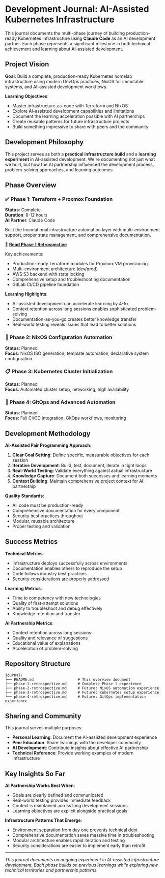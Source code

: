 # Development Journal: AI-Assisted Kubernetes Infrastructure

This journal documents the multi-phase journey of building production-ready Kubernetes infrastructure using **Claude Code** as an AI development partner. Each phase represents a significant milestone in both technical achievement and learning about AI-assisted development.

## Project Vision

**Goal**: Build a complete, production-ready Kubernetes homelab infrastructure using modern DevOps practices, NixOS for immutable systems, and AI-assisted development workflows.

**Learning Objectives**:
- Master infrastructure-as-code with Terraform and NixOS
- Explore AI-assisted development capabilities and limitations
- Document the learning acceleration possible with AI partnerships
- Create reusable patterns for future infrastructure projects
- Build something impressive to share with peers and the community

## Development Philosophy

This project serves as both a **practical infrastructure build** and a **learning experiment** in AI-assisted development. We're documenting not just what we built, but how the AI partnership influenced the development process, problem-solving approaches, and learning outcomes.

## Phase Overview

### ✅ Phase 1: Terraform + Proxmox Foundation
**Status**: Complete  
**Duration**: 8-12 hours  
**AI Partner**: Claude Code  

Built the foundational infrastructure automation layer with multi-environment support, proper state management, and comprehensive documentation.

📖 **[Read Phase 1 Retrospective](./phase-1-retrospective.md)**

Key achievements:
- Production-ready Terraform modules for Proxmox VM provisioning
- Multi-environment architecture (dev/prod)
- AWS S3 backend with state locking
- Comprehensive setup and troubleshooting documentation
- GitLab CI/CD pipeline foundation

**Learning Highlights**:
- AI-assisted development can accelerate learning by 4-5x
- Context retention across long sessions enables sophisticated problem-solving
- Documentation-as-you-go creates better knowledge transfer
- Real-world testing reveals issues that lead to better solutions

### 🚀 Phase 2: NixOS Configuration Automation
**Status**: Planned  
**Focus**: NixOS ISO generation, template automation, declarative system configuration  

### 📋 Phase 3: Kubernetes Cluster Initialization  
**Status**: Planned  
**Focus**: Automated cluster setup, networking, high availability  

### 🎯 Phase 4: GitOps and Advanced Automation
**Status**: Planned  
**Focus**: Full CI/CD integration, GitOps workflows, monitoring

## Development Methodology

**AI-Assisted Pair Programming Approach**:
1. **Clear Goal Setting**: Define specific, measurable objectives for each session
2. **Iterative Development**: Build, test, document, iterate in tight loops
3. **Real-World Testing**: Validate everything against actual infrastructure
4. **Knowledge Capture**: Document both successes and learning moments
5. **Context Building**: Maintain comprehensive project context for AI partnership

**Quality Standards**:
- All code must be production-ready
- Comprehensive documentation for every component
- Security best practices throughout
- Modular, reusable architecture
- Proper testing and validation

## Success Metrics

**Technical Metrics**:
- Infrastructure deploys successfully across environments
- Documentation enables others to reproduce the setup
- Code follows industry best practices
- Security considerations are properly addressed

**Learning Metrics**:
- Time to competency with new technologies
- Quality of first-attempt solutions
- Ability to troubleshoot and debug effectively
- Knowledge retention and transfer

**AI Partnership Metrics**:
- Context retention across long sessions
- Quality and relevance of suggestions
- Educational value of explanations
- Acceleration of problem-solving

## Repository Structure

```
journal/
├── README.md                    # This overview document
├── phase-1-retrospective.md     # Complete Phase 1 experience
├── phase-2-retrospective.md     # Future: NixOS automation experience
├── phase-3-retrospective.md     # Future: Kubernetes setup experience
└── phase-4-retrospective.md     # Future: GitOps implementation experience
```

## Sharing and Community

This journal serves multiple purposes:
- **Personal Learning**: Document the AI-assisted development experience
- **Peer Education**: Share learnings with the developer community
- **AI Development**: Contribute insights about effective AI partnership
- **Technical Reference**: Provide working examples of modern infrastructure

## Key Insights So Far

**AI Partnership Works Best When**:
- Goals are clearly defined and communicated
- Real-world testing provides immediate feedback
- Context is maintained across long development sessions
- Learning objectives are explicit alongside practical goals

**Infrastructure Patterns That Emerge**:
- Environment separation from day one prevents technical debt
- Comprehensive documentation saves massive time in troubleshooting
- Modular architecture enables rapid iteration and testing
- Security considerations are easier to implement early than retrofit

---

*This journal documents an ongoing experiment in AI-assisted infrastructure development. Each phase builds on previous learnings while exploring new technical territories and partnership patterns.*